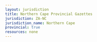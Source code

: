 ```yaml
---
layout: jurisdiction
title: Northern Cape Provincial Gazettes
jurisdiction: ZA-NC
jurisdiction_name: Northern Cape
provincial: true
resources: none
---
```

